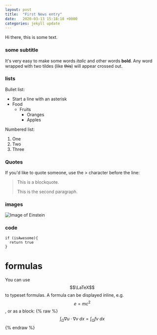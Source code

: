 ```yaml
---
layout: post
title:  "First News entry"
date:   2020-03-13 15:18:18 +0000
categories: jekyll update
---
```


Hi there, this is some text.

### some subtitle

It's very easy to make some words *italic* and other words **bold**.
Any word wrapped with two tildes (like ~~this~~) will appear crossed out.

### lists

Bullet list:
* Start a line with an asterisk
* Food
  * Fruits
    * Oranges
    * Apples

Numbered list:
1. One
2. Two
3. Three

### Quotes

If you'd like to quote someone, use the > character before the line:

> This is a blockquote.
>
> This is the second paragraph.


### images

![Image of Einstein](https://upload.wikimedia.org/wikipedia/commons/6/6f/Einstein-formal_portrait-35.jpg)


### code

```
if (isAwesome){
  return true
}
```

# formulas

You can use $$\LaTeX$$ to typeset formulas. A formula can be displayed inline, e.g. $$e=mc^2$$, or as a block:
{% raw %}
$$\int_\Omega \nabla u \cdot \nabla v~dx = \int_\Omega fv~dx$$
{% endraw %}
 